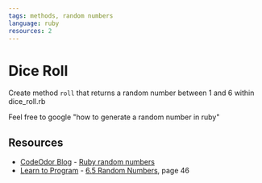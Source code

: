 ```yaml
---
tags: methods, random numbers
language: ruby
resources: 2
---
```


# Dice Roll

Create method `roll` that returns a random number between 1 and 6 within dice_roll.rb

Feel free to google "how to generate a random number in ruby"
## Resources
* [CodeOdor Blog](http://www.codeodor.com/) - [Ruby random numbers](http://www.codeodor.com/index.cfm/2007/3/25/Ruby-random-numbers/1042)
* [Learn to Program](http://books.flatironschool.com/books/43) - [6.5 Random Numbers](http://books.flatironschool.com/books/43), page 46
